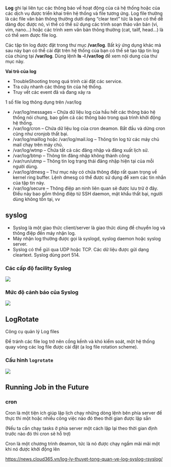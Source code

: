 **Log** ghi lại liên tục các thông báo về hoạt động của cả hệ thống hoặc của các dịch vụ được triển khai trên hệ thống và file tương ứng. Log file thường là các file văn bản thông thường dưới dạng “clear text” tức là bạn có thể dễ dàng đọc được nó, vì thế có thể sử dụng các trình soạn thảo văn bản (vi, vim, nano…) hoặc các trình xem văn bản thông thường (cat, tailf, head…) là có thể xem được file log.

Các tập tin log được đặt trong thư mục **/var/log**. Bất kỳ ứng dụng khác mà sau này bạn có thể cài đặt trên hệ thống của bạn có thể sẽ tạo tập tin log của chúng tại **/var/log**. Dùng lệnh **ls -l /var/log** để xem nội dung của thư mục này.

**Vai trò của log**
- TroubleShooting trong quá trình cài đặt các service.
- Tra cứu nhanh các thông tin của hệ thống.
- Truy vết các event đã và đang xảy ra

1 số file log thông dụng trên /var/log

- /var/log/messages – Chứa dữ liệu log của hầu hết các thông báo hệ thống nói chung, bao gồm cả các thông báo trong quá trình khởi động hệ thống.
- /var/log/cron – Chứa dữ liệu log của cron deamon. Bắt đầu và dừng cron cũng như cronjob thất bại.
- /var/log/maillog hoặc /var/log/mail.log – Thông tin log từ các máy chủ mail chạy trên máy chủ.
- /var/log/wtmp – Chứa tất cả các đăng nhập và đăng xuất lịch sử.
- /var/log/btmp – Thông tin đăng nhập không thành công
- /var/run/utmp – Thông tin log trạng thái đăng nhập hiện tại của mỗi người dùng.
- /var/log/dmesg – Thư mục này có chứa thông điệp rất quan trọng về kernel ring buffer. Lệnh dmesg có thể được sử dụng để xem các tin nhắn của tập tin này.
- /var/log/secure – Thông điệp an ninh liên quan sẽ được lưu trữ ở đây. Điều này bao gồm thông điệp từ SSH daemon, mật khẩu thất bại, người dùng không tồn tại, vv

## syslog
- Syslog là một giao thức client/server là giao thức dùng để chuyển log và thông điệp đến máy nhận log. 
- Máy nhận log thường được gọi là syslogd, syslog daemon hoặc syslog server. 
- Syslog có thể gửi qua UDP hoặc TCP. Các dữ liệu được gửi dạng cleartext. Syslog dùng port 514.


### Các cấp độ facility Syslog
![](blob:https://chat.zalo.me/1301ccca-1ebb-4cb4-ba4c-f75084c749a3)


### Mức độ cảnh báo của Syslog
![](blob:https://chat.zalo.me/29e29a8e-87c4-4f30-af98-b71b2ba67c65)


## LogRotate
Công cụ quản lý Log files

Để tránh các file log trở nên cồng kềnh và khó kiểm soát, một hệ thống quay vòng các log file được cài đặt (a log file rotation scheme).


### Cấu hình `logrotate`
![](blob:https://chat.zalo.me/a013eb9b-bd23-499e-bed4-bb89469c3562)

## Running Job in the Future

### cron
Cron là một tiện ích giúp lập lịch chạy những dòng lệnh bên phía server để thực thi một hoặc nhiều công việc nào đó theo thời gian được lập sẵn

(Nếu ta cần chạy tasks ở phía server một cách lặp lại theo thời gian định trước nào đó thì cron sẽ hỗ trợ)

Cron là một chương trình deamon, tức là nó được chạy ngầm mãi mãi một khi nó được khởi động lên







https://news.cloud365.vn/log-ly-thuyet-tong-quan-ve-log-syslog-rsyslog/

